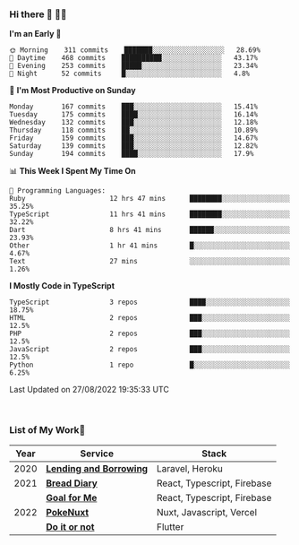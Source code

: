 ### Hi there 👋 🧑‍💻



<!--START_SECTION:waka-->
**I'm an Early 🐤** 

```text
🌞 Morning    311 commits    ███████░░░░░░░░░░░░░░░░░░   28.69% 
🌆 Daytime    468 commits    ██████████░░░░░░░░░░░░░░░   43.17% 
🌃 Evening    253 commits    █████░░░░░░░░░░░░░░░░░░░░   23.34% 
🌙 Night      52 commits     █░░░░░░░░░░░░░░░░░░░░░░░░   4.8%

```
📅 **I'm Most Productive on Sunday** 

```text
Monday       167 commits    ███░░░░░░░░░░░░░░░░░░░░░░   15.41% 
Tuesday      175 commits    ████░░░░░░░░░░░░░░░░░░░░░   16.14% 
Wednesday    132 commits    ███░░░░░░░░░░░░░░░░░░░░░░   12.18% 
Thursday     118 commits    ██░░░░░░░░░░░░░░░░░░░░░░░   10.89% 
Friday       159 commits    ███░░░░░░░░░░░░░░░░░░░░░░   14.67% 
Saturday     139 commits    ███░░░░░░░░░░░░░░░░░░░░░░   12.82% 
Sunday       194 commits    ████░░░░░░░░░░░░░░░░░░░░░   17.9%

```


📊 **This Week I Spent My Time On** 

```text
💬 Programming Languages: 
Ruby                     12 hrs 47 mins      ████████░░░░░░░░░░░░░░░░░   35.25% 
TypeScript               11 hrs 41 mins      ████████░░░░░░░░░░░░░░░░░   32.22% 
Dart                     8 hrs 41 mins       ██████░░░░░░░░░░░░░░░░░░░   23.93% 
Other                    1 hr 41 mins        █░░░░░░░░░░░░░░░░░░░░░░░░   4.67% 
Text                     27 mins             ░░░░░░░░░░░░░░░░░░░░░░░░░   1.26%

```

**I Mostly Code in TypeScript** 

```text
TypeScript               3 repos             ████░░░░░░░░░░░░░░░░░░░░░   18.75% 
HTML                     2 repos             ███░░░░░░░░░░░░░░░░░░░░░░   12.5% 
PHP                      2 repos             ███░░░░░░░░░░░░░░░░░░░░░░   12.5% 
JavaScript               2 repos             ███░░░░░░░░░░░░░░░░░░░░░░   12.5% 
Python                   1 repo              █░░░░░░░░░░░░░░░░░░░░░░░░   6.25%

```



 Last Updated on 27/08/2022 19:35:33 UTC
<!--END_SECTION:waka-->


<br />

### List of My Work🚀

| Year | Service | Stack |
|--|--|--|
| 2020 | [**Lending and Borrowing**](https://lending-and-borrowing.herokuapp.com/) | Laravel, Heroku |
| 2021 | [**Bread Diary**](https://bread-diary-web.web.app/) | React, Typescript, Firebase |
|  | [**Goal for Me**](https://goal-for-me.web.app/) | React, Typescript, Firebase |
| 2022 | [**PokeNuxt**](https://pokenuxt.vercel.app/) | Nuxt, Javascript, Vercel |
|  | [**Do it or not**](https://apps.apple.com/jp/app/do-it-or-not/id1613818865) | Flutter |